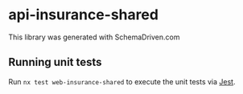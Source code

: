 
# api-insurance-shared

This library was generated with SchemaDriven.com

## Running unit tests

Run `nx test web-insurance-shared` to execute the unit tests via [Jest](https://jestjs.io).

